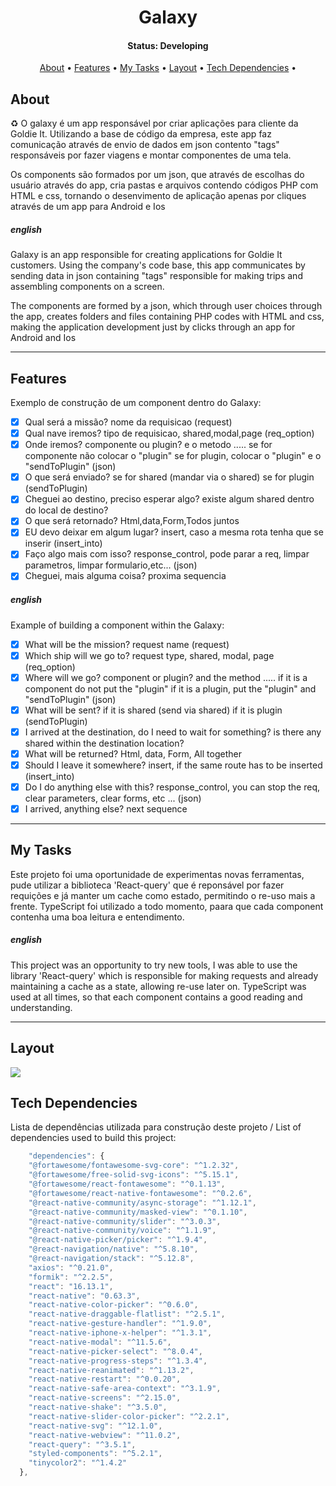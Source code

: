 <h1 align='center'>
Galaxy
</h1>

<h4 align="center"> 
	 Status: Developing
</h4>

<p align="center">
 <a href="#about">About</a> •
 <a href="#features">Features</a> •
  <a href="#tech-stack">My Tasks</a> •
 <a href="#layout">Layout</a> • 
 <a href="#tech-stack">Tech Dependencies</a> •

</p>

## About

♻️ O galaxy é um app responsável por criar aplicações para cliente da Goldie It. Utilizando a base de código da empresa, este app faz comunicação através de envio de dados em json contento "tags" responsáveis por fazer viagens e montar componentes de uma tela.

Os components são formados por um json, que através de escolhas do usuário através do app, cria pastas e arquivos contendo códigos PHP com HTML e css, tornando o desenvimento de aplicação apenas por cliques através de um app para Android e Ios

##### english

Galaxy is an app responsible for creating applications for Goldie It customers. Using the company's code base, this app communicates by sending data in json containing "tags" responsible for making trips and assembling components on a screen.

The components are formed by a json, which through user choices through the app, creates folders and files containing PHP codes with HTML and css, making the application development just by clicks through an app for Android and Ios

---

## Features

Exemplo de construção de um component dentro do Galaxy:

- [x] Qual será a missão?
      nome da requisicao (request)
- [x] Qual nave iremos?
      tipo de requisicao, shared,modal,page (req_option)
- [x] Onde iremos?
      componente ou plugin? e o metodo ..... se for componente não colocar o "plugin" se for plugin, colocar o "plugin" e o "sendToPlugin" (json)
- [x] O que será enviado?
      se for shared (mandar via o shared) se for plugin (sendToPlugin)
- [x] Cheguei ao destino, preciso esperar algo?
      existe algum shared dentro do local de destino?
- [x] O que será retornado?
      Html,data,Form,Todos juntos
- [x] EU devo deixar em algum lugar?
      insert, caso a mesma rota tenha que se inserir (insert_into)
- [x] Faço algo mais com isso?
      response_control, pode parar a req, limpar parametros, limpar formulario,etc... (json)
- [x] Cheguei, mais alguma coisa?
      proxima sequencia

##### english

Example of building a component within the Galaxy:

- [x] What will be the mission?
      request name (request)
- [x] Which ship will we go to?
      request type, shared, modal, page (req_option)
- [x] Where will we go?
      component or plugin? and the method ..... if it is a component do not put the "plugin" if it is a plugin, put the "plugin" and "sendToPlugin" (json)
- [x] What will be sent?
      if it is shared (send via shared) if it is plugin (sendToPlugin)
- [x] I arrived at the destination, do I need to wait for something?
      is there any shared within the destination location?
- [x] What will be returned?
      Html, data, Form, All together
- [x] Should I leave it somewhere?
      insert, if the same route has to be inserted (insert_into)
- [x] Do I do anything else with this?
      response_control, you can stop the req, clear parameters, clear forms, etc ... (json)
- [x] I arrived, anything else? next sequence

---

## My Tasks

Este projeto foi uma oportunidade de experimentas novas ferramentas, pude utilizar a biblioteca 'React-query' que é reponsável por fazer requições e já manter um cache como estado, permitindo o re-uso mais a frente. TypeScript foi utilizado a todo momento, paara que cada component contenha uma boa leitura e entendimento.

##### english

This project was an opportunity to try new tools, I was able to use the library 'React-query' which is responsible for making requests and already maintaining a cache as a state, allowing re-use later on. TypeScript was used at all times, so that each component contains a good reading and understanding.

---

## Layout

![](gif-galaxy.gif)

## Tech Dependencies

Lista de dependências utilizada para construção deste projeto / List of dependencies used to build this project:

```javascript
    "dependencies": {
    "@fortawesome/fontawesome-svg-core": "^1.2.32",
    "@fortawesome/free-solid-svg-icons": "^5.15.1",
    "@fortawesome/react-fontawesome": "^0.1.13",
    "@fortawesome/react-native-fontawesome": "^0.2.6",
    "@react-native-community/async-storage": "^1.12.1",
    "@react-native-community/masked-view": "^0.1.10",
    "@react-native-community/slider": "^3.0.3",
    "@react-native-community/voice": "^1.1.9",
    "@react-native-picker/picker": "^1.9.4",
    "@react-navigation/native": "^5.8.10",
    "@react-navigation/stack": "^5.12.8",
    "axios": "^0.21.0",
    "formik": "^2.2.5",
    "react": "16.13.1",
    "react-native": "0.63.3",
    "react-native-color-picker": "^0.6.0",
    "react-native-draggable-flatlist": "^2.5.1",
    "react-native-gesture-handler": "^1.9.0",
    "react-native-iphone-x-helper": "^1.3.1",
    "react-native-modal": "^11.5.6",
    "react-native-picker-select": "^8.0.4",
    "react-native-progress-steps": "^1.3.4",
    "react-native-reanimated": "^1.13.2",
    "react-native-restart": "^0.0.20",
    "react-native-safe-area-context": "^3.1.9",
    "react-native-screens": "^2.15.0",
    "react-native-shake": "^3.5.0",
    "react-native-slider-color-picker": "^2.2.1",
    "react-native-svg": "^12.1.0",
    "react-native-webview": "^11.0.2",
    "react-query": "^3.5.1",
    "styled-components": "^5.2.1",
    "tinycolor2": "^1.4.2"
  },
```
